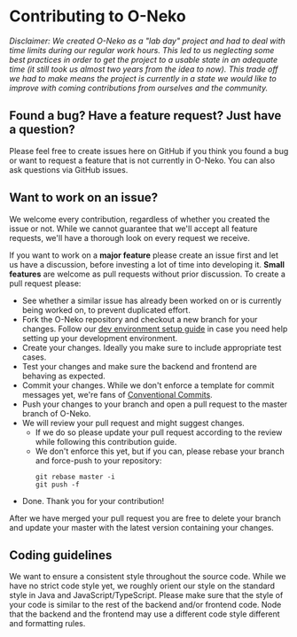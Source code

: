 # Contributing to O-Neko

*Disclaimer: We created O-Neko as a "lab day" project and had to deal with time limits during our regular
work hours. This led to us neglecting some best practices in order to get the project to a usable state in an adequate
time (it still took us almost two years from the idea to now). This trade off we had to make means the project is 
currently in a state we would like to improve with coming contributions from ourselves and the community.*

## Found a bug? Have a feature request? Just have a question?

Please feel free to create issues here on GitHub if you think you found a bug or want to request a feature that is not 
currently in O-Neko. You can also ask questions via GitHub issues.

## Want to work on an issue?

We welcome every contribution, regardless of whether you created the issue or not. While we cannot guarantee that we'll 
accept all feature requests, we'll have a thorough look on every request we receive.

If you want to work on a **major feature** please create an issue first and let us have a discussion, before investing
a lot of time into developing it. **Small features** are welcome as pull requests without prior discussion. To create a 
pull request please:

* See whether a similar issue has already been worked on or is currently being worked on, to prevent duplicated effort.
* Fork the O-Neko repository and checkout a new branch for your changes. Follow our [dev environment setup guide](./DEV_ENVIRONMENT.md) in case you need help setting up your development environment.
* Create your changes. Ideally you make sure to include appropriate test cases.
* Test your changes and make sure the backend and frontend are behaving as expected.
* Commit your changes. While we don't enforce a template for commit messages yet, we're fans of 
[Conventional Commits](https://www.conventionalcommits.org).
* Push your changes to your branch and open a pull request to the master branch of O-Neko.
* We will review your pull request and might suggest changes.
  * If we do so please update your pull request according to
the review while following this contribution guide. 
  * We don't enforce this yet, but if you can, please rebase your branch and force-push to your repository:
      ```
      git rebase master -i
      git push -f
      ```
* Done. Thank you for your contribution!

After we have merged your pull request you are free to delete your branch and update your master with the latest version
containing your changes.

## Coding guidelines

We want to ensure a consistent style throughout the source code. While we have no strict code style yet, we roughly
orient our style on the standard style in Java and JavaScript/TypeScript. Please make sure that the style of your code
is similar to the rest of the backend and/or frontend code. Node that the backend and the frontend may use a different 
code style different and formatting rules. 